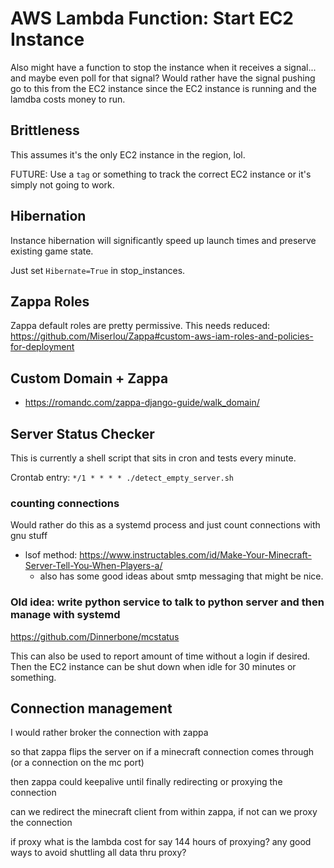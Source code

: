# AWS Lambda Function: Start EC2 Instance


Also might have a function to stop the instance when it receives a signal... and maybe even poll for that signal? Would rather have the signal pushing go to this from the EC2 instance since the EC2 instance is running and the lamdba costs money to run.


## Brittleness

This assumes it's the only EC2 instance in the region, lol.

FUTURE: Use a `tag` or something to track the correct EC2 instance or it's simply not going to work.


## Hibernation

Instance hibernation will significantly speed up launch times and preserve existing game state.

Just set `Hibernate=True` in stop_instances.



## Zappa Roles

Zappa default roles are pretty permissive. This needs reduced: https://github.com/Miserlou/Zappa#custom-aws-iam-roles-and-policies-for-deployment


## Custom Domain + Zappa

- https://romandc.com/zappa-django-guide/walk_domain/


## Server Status Checker

This is currently a shell script that sits in cron and tests every minute.

Crontab entry:  `*/1 * * * * ./detect_empty_server.sh`


### counting connections

Would rather do this as a systemd process and just count connections with gnu stuff

- lsof method: https://www.instructables.com/id/Make-Your-Minecraft-Server-Tell-You-When-Players-a/
  - also has some good ideas about smtp messaging that might be nice.



### Old idea: write python service to talk to python server and then manage with systemd

https://github.com/Dinnerbone/mcstatus

This can also be used to report amount of time without a login if desired.  Then the EC2 instance can be shut down when idle for 30 minutes or something.


## Connection management

I would rather broker the connection with zappa 

so that zappa flips the server on if a minecraft connection comes through (or a connection on the mc port)

then zappa could keepalive until finally redirecting or proxying the connection

can we redirect the minecraft client from within zappa, if not can we proxy the connection

if proxy what is the lambda cost for say 144 hours of proxying?  any good ways to avoid shuttling all data thru proxy?

